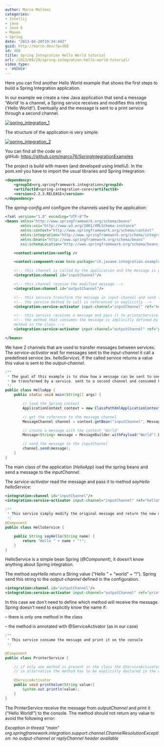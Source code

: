 ```yaml
---
author: Marco Molteni
categories:
- Intellij
- java
- Java 6
- Maven
- Spring
date: "2013-04-20T19:34:44Z"
guid: http://marco.dev/?p=368
id: 368
title: Spring Integration Hello World tutorial
url: /2013/04/20/spring-integration-hello-world-tutorial/
video_type:
- '#NONE#'
---
```

Here you can find another Hello World example that shows the first steps to build a Spring Integration application.

In our example we create a new Java application that send a message &#8216;World&#8217; to a channel, a Spring service receives and modifies this string (&#8216;Hello World!&#8217;). Eventually and the message is sent to a print service through a second channel.

[<img class="alignnone size-medium wp-image-369" alt="spring_integration_1" src="/assets/img/uploads/2013/04/spring_integration_1.png?resize=300%2C145" data-recalc-dims="1" />]({{site.baseurl}}/assets/img/uploads/2013/04/spring_integration_1.png)

The structure of the application is very simple:

[<img class="alignnone size-medium wp-image-373" alt="spring_integration_2" src="/assets/img/uploads/2013/04/spring_integration_2.png?resize=300%2C224" data-recalc-dims="1" />]({{site.baseurl}}/assets/img/uploads/2013/04/spring_integration_2.png)

You can find all the code on gitHub: <a title="https://github.com/marco76/SpringIntegrationExamples" href="https://github.com/marco76/SpringIntegrationExamples" target="_blank">https://github.com/marco76/SpringIntegrationExamples</a>

The project is build with maven (and developed using IntelliJ). In the pom.xml you have to import the usual libraries and Spring Integration:

```xml
<dependency>
    <groupId>org.springframework.integration</groupId>
    <artifactId>spring-integration-core</artifactId>
    <version>2.2.3.RELEASE</version>
</dependency>
```

The _spring-config.xml_ configure the channels used by the application:

```xml
<?xml version="1.0" encoding="UTF-8"?>
<beans xmlns="http://www.springframework.org/schema/beans"
       xmlns:xsi="http://www.w3.org/2001/XMLSchema-instance"
       xmlns:context="http://www.springframework.org/schema/context"
       xmlns:integration="http://www.springframework.org/schema/integration"
       xmlns:beans="http://www.springframework.org/schema/beans"
       xsi:schemaLocation="http://www.springframework.org/schema/beans http://www.springframework.org/schema/beans/spring-beans.xsd http://www.springframework.org/schema/context http://www.springframework.org/schema/context/spring-context.xsd http://www.springframework.org/schema/integration http://www.springframework.org/schema/integration/spring-integration.xsd">

    <context:annotation-config />

    <context:component-scan base-package="ch.javaee.integration.example.helloWorld"/>

    <!-- this channel is called by the application and the message is passed to it -->
    <integration:channel id="inputChannel"/>

    <!-- this channel receive the modified message -->
    <integration:channel id="outputChannel"/>

    <!-- this service transform the message in input-channel and send the result to output-channel -->
    <!-- the service method to call is referenced in explicitly -->
    <integration:service-activator input-channel="inputChannel" ref="helloService" method="sayHello" output-channel="outputChannel"/>

    <!-- this service receives a message and pass it to printerService -->
    <!-- the method that consumes the message is implicitly defined by the @ServiceActivator annotation or it should be the only
    method in the class -->
    <integration:service-activator input-channel="outputChannel" ref="printerService"/>

</beans>
```

We have 2 channels that are used to transfer messages between services. The _service-activator_ wait for messages sent to the _input-channel_ it call a predefined service (ex. _helloService_). If the called service returns a value this value is sent to the _output-channel_.

```java
/**
 * The goal of this example is to show how a message can be sent to one input channel,
 * be transformed by a service, sent to a second channel and consumed by a second service
 */
public class HelloApp {
    public static void main(String[] args) {

        // load the Spring context
        ApplicationContext context = new ClassPathXmlApplicationContext("spring-config.xml");

        // get the reference to the message channel
        MessageChannel channel = context.getBean("inputChannel", MessageChannel.class);

        // create a message with the content "World"
        Message<String> message = MessageBuilder.withPayload("World").build();

        // send the message to the inputChannel
        channel.send(message);
    }
}
```

The main class of the application (_HelloApp_) load the spring beans and send a message to the _inputChannel_.
  
The _service-activator_ read the message and pass it to method _sayHello_ _helloService_:

```xml
<integration:channel id="inputChannel"/>
<integration:service-activator input-channel="inputChannel" ref="helloService" method="sayHello" output-channel="outputChannel"/>
```


```java
/**
 * This service simply modify the original message and return the new message
 */
@Component
public class HelloService {

    public String sayHello(String name) {
        return "Hello " + name + "!";
    }
}
```

HelloService is a simple bean Spring (_@Component_), it doesn&#8217;t know anything about Spring integration.
  
The method _sayHello_ return a String value (&#8220;Hello &#8221; + &#8220;world&#8221; + &#8220;!&#8221;). Spring send this string to the _output-channel_ defined in the configuration.

```xml
<integration:channel id="outputChannel"/>
<integration:service-activator input-channel="outputChannel" ref="printerService"/>
```
In this case we don&#8217;t need to define which method will receive the message. Spring doesn&#8217;t need to explicitly know the name if:
  
&#8211; there is only one method in the class
  
&#8211; the method is annotated with @ServiceActivator (as in our case)

```java
/**
 * This service consume the message and print it on the console
 */

@Component
public class PrinterService {

    // if only one method is present in the class the @ServiceActivator is not necessary
    // in alternative the method has to be explicitly declared in the configuration

    @ServiceActivator
    public void printValue(String value){
        System.out.println(value);
    }
}
```

The PrinterService receive the message from _outputChannel_ and print it (&#8220;Hello World!&#8221;) to the console. The method should not return any value to avoid the following error:
  
_Exception in thread &#8220;main&#8221; org.springframework.integration.support.channel.ChannelResolutionException: no output-channel or replyChannel header available_